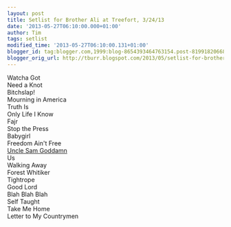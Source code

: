 ```yaml
---
layout: post
title: Setlist for Brother Ali at Treefort, 3/24/13
date: '2013-05-27T06:10:00.000+01:00'
author: Tim
tags: setlist
modified_time: '2013-05-27T06:10:00.131+01:00'
blogger_id: tag:blogger.com,1999:blog-8654393464763154.post-8199182066825288801
blogger_orig_url: http://tburr.blogspot.com/2013/05/setlist-for-brother-ali-at-treefort-24.html
---
```


Watcha Got  
Need a Knot  
Bitchslap!  
Mourning in America  
Truth Is  
Only Life I Know  
Fajr  
Stop the Press  
Babygirl  
Freedom Ain't Free  
<a href="https://www.youtube.com/watch?v=OO18F4aKGzQ">Uncle Sam Goddamn</a>  
Us  
Walking Away  
Forest Whitiker  
Tightrope  
Good Lord  
Blah Blah Blah  
Self Taught  
Take Me Home  
Letter to My Countrymen   
